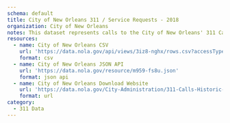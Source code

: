```yaml
---
schema: default
title: City of New Orleans 311 / Service Requests - 2018
organization: City of New Orleans
notes: This dataset represents calls to the City of New Orleans' 311 Call Center from opening in 2012 to 12/28/2018. At the end of 2018, the call center moved to 24 hour operations with the Orleans Parish Communications District (OPCD). You can find the new dataset here  https //data.nola.gov/dataset/311-OPCD-Calls-2012-Present-/2jgv-pqrq
resources:
  - name: City of New Orleans CSV
    url: 'https://data.nola.gov/api/views/3iz8-nghx/rows.csv?accessType=DOWNLOAD'
    format: csv
  - name: City of New Orleans JSON API
    url: 'https://data.nola.gov/resource/m959-fs8u.json'
    format: json api
  - name: City of New Orleans Download Website
    url: 'https://data.nola.gov/City-Administration/311-Calls-Historic-Data-2012-2018-/3iz8-nghx'
    format: url
category:
  - 311 Data
---
```

